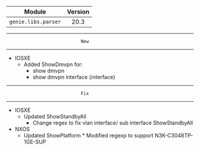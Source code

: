 | Module                  | Version       |
| ------------------------|:-------------:|
| ``genie.libs.parser``   |     20.3      |

--------------------------------------------------------------------------------
                                New
--------------------------------------------------------------------------------

* IOSXE
    * Added ShowDmvpn for:
        * show dmvpn
        * show dmvpn interface {interface}


--------------------------------------------------------------------------------
                                Fix
--------------------------------------------------------------------------------
* IOSXE
    * Updated ShowStandbyAll
	    * Change regex to fix vlan interface/ sub interface ShowStandbyAll
* NXOS
    * Updated ShowPlatform
          * Modified regexp to support N3K-C3048TP-1GE-SUP